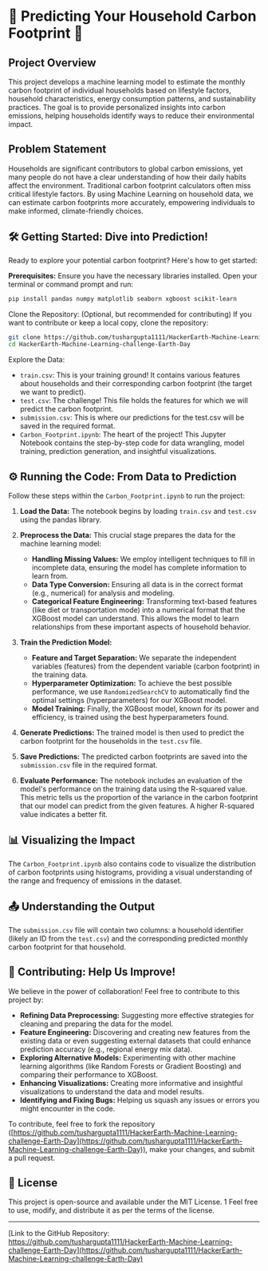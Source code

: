 # 🏡 Predicting Your Household Carbon Footprint 🌳

## Project Overview
This project develops a machine learning model to estimate the monthly carbon footprint of individual households based on lifestyle factors, household characteristics, energy consumption patterns, and sustainability practices. The goal is to provide personalized insights into carbon emissions, helping households identify ways to reduce their environmental impact.

## Problem Statement
Households are significant contributors to global carbon emissions, yet many people do not have a clear understanding of how their daily habits affect the environment. Traditional carbon footprint calculators often miss critical lifestyle factors. By using Machine Learning on household data, we can estimate carbon footprints more accurately, empowering individuals to make informed, climate-friendly choices.

## 🛠️ Getting Started: Dive into Prediction!
Ready to explore your potential carbon footprint? Here's how to get started:

**Prerequisites:** Ensure you have the necessary libraries installed. Open your terminal or command prompt and run:

```bash
pip install pandas numpy matplotlib seaborn xgboost scikit-learn
```
Clone the Repository: (Optional, but recommended for contributing) If you want to contribute or keep a local copy, clone the repository:

```bash
git clone https://github.com/tushargupta1111/HackerEarth-Machine-Learning-challenge-Earth-Day
cd HackerEarth-Machine-Learning-challenge-Earth-Day
```
Explore the Data:

* `train.csv`: This is your training ground! It contains various features about households and their corresponding carbon footprint (the target we want to predict).
* `test.csv`: The challenge! This file holds the features for which we will predict the carbon footprint.
* `submission.csv`: This is where our predictions for the test.csv will be saved in the required format.
* `Carbon_Footprint.ipynb`: The heart of the project! This Jupyter Notebook contains the step-by-step code for data wrangling, model training, prediction generation, and insightful visualizations.

## ⚙️ Running the Code: From Data to Prediction
Follow these steps within the `Carbon_Footprint.ipynb` to run the project:

1.  **Load the Data:** The notebook begins by loading `train.csv` and `test.csv` using the pandas library.

2.  **Preprocess the Data:** This crucial stage prepares the data for the machine learning model:
    * **Handling Missing Values:** We employ intelligent techniques to fill in incomplete data, ensuring the model has complete information to learn from.
    * **Data Type Conversion:** Ensuring all data is in the correct format (e.g., numerical) for analysis and modeling.
    * **Categorical Feature Engineering:** Transforming text-based features (like diet or transportation mode) into a numerical format that the XGBoost model can understand. This allows the model to learn relationships from these important aspects of household behavior.

3.  **Train the Prediction Model:**
    * **Feature and Target Separation:** We separate the independent variables (features) from the dependent variable (carbon footprint) in the training data.
    * **Hyperparameter Optimization:** To achieve the best possible performance, we use `RandomizedSearchCV` to automatically find the optimal settings (hyperparameters) for our XGBoost model.
    * **Model Training:** Finally, the XGBoost model, known for its power and efficiency, is trained using the best hyperparameters found.

4.  **Generate Predictions:** The trained model is then used to predict the carbon footprint for the households in the `test.csv` file.

5.  **Save Predictions:** The predicted carbon footprints are saved into the `submission.csv` file in the required format.

6.  **Evaluate Performance:** The notebook includes an evaluation of the model's performance on the training data using the R-squared value. This metric tells us the proportion of the variance in the carbon footprint that our model can predict from the given features. A higher R-squared value indicates a better fit.

## 📊 Visualizing the Impact
The `Carbon_Footprint.ipynb` also contains code to visualize the distribution of carbon footprints using histograms, providing a visual understanding of the range and frequency of emissions in the dataset.

## 📤 Understanding the Output
The `submission.csv` file will contain two columns: a household identifier (likely an ID from the `test.csv`) and the corresponding predicted monthly carbon footprint for that household.

## 🤝 Contributing: Help Us Improve!
We believe in the power of collaboration! Feel free to contribute to this project by:

* **Refining Data Preprocessing:** Suggesting more effective strategies for cleaning and preparing the data for the model.
* **Feature Engineering:** Discovering and creating new features from the existing data or even suggesting external datasets that could enhance prediction accuracy (e.g., regional energy mix data).
* **Exploring Alternative Models:** Experimenting with other machine learning algorithms (like Random Forests or Gradient Boosting) and comparing their performance to XGBoost.
* **Enhancing Visualizations:** Creating more informative and insightful visualizations to understand the data and model results.
* **Identifying and Fixing Bugs:** Helping us squash any issues or errors you might encounter in the code.

To contribute, feel free to fork the repository ([https://github.com/tushargupta1111/HackerEarth-Machine-Learning-challenge-Earth-Day](https://github.com/tushargupta1111/HackerEarth-Machine-Learning-challenge-Earth-Day)), make your changes, and submit a pull request.

## 📜 License
This project is open-source and available under the MIT License. 1 Feel free to use, modify, and distribute it as per the terms of the license.

---
[Link to the GitHub Repository: https://github.com/tushargupta1111/HackerEarth-Machine-Learning-challenge-Earth-Day](https://github.com/tushargupta1111/HackerEarth-Machine-Learning-challenge-Earth-Day)
